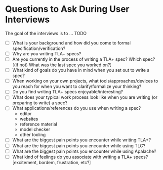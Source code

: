 # Questions to Ask During User Interviews

The goal of the interviews is to ... TODO

- [ ] What is your background and how did you come to formal
      specification/verification?
- [ ] Why are you writing TLA+ specs?
- [ ] Are you currently in the process of writing a TLA+ spec? Which spec? [(if
      not) What was the last spec you worked on?]
- [ ] What kind of goals do you have in mind when you set out to write a spec?
- [ ] When working on your own projects, what tools/approaches/devices to you
      reach for when you want to clarify/formalize your thinking?
- [ ] Do you find writing TLA+ specs enjoyable/interesting?
- [ ] What does your typical work process look like when you are writing (or
      preparing to write) a spec?
- [ ] What applications/references do you use when writing a spec?
  - editor
  - websites
  - reference material
  - model checker
  - other tooling
- [ ] What are the biggest pain points you encounter while writing TLA+?
- [ ] What are the biggest pain points you encounter while using TLC?
- [ ] What are the biggest pain points you encounter while using Apalache?
- [ ] What kind of feelings do you associate with writing a TLA+ specs?
      [excitement, bordem, frustration, etc?]
